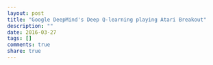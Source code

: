 ```yaml
---
layout: post
title: "Google DeepMind's Deep Q-learning playing Atari Breakout"
description: ""
date: 2016-03-27
tags: []
comments: true
share: true
---
```





